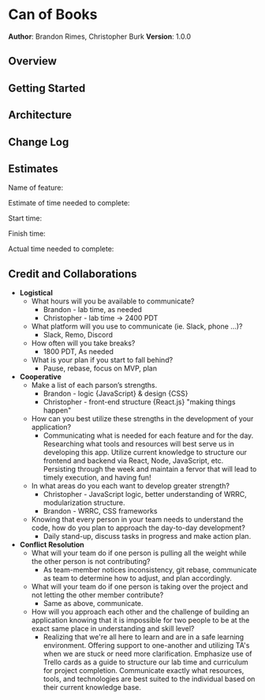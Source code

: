 # Can of Books

**Author**: Brandon Rimes, Christopher Burk
**Version**: 1.0.0

## Overview
<!-- Provide a high level overview of what this application is and why you are building it, beyond the fact that it's an assignment for this class. (i.e. What's your problem domain?) -->

## Getting Started
<!-- What are the steps that a user must take in order to build this app on their own machine and get it running? -->

## Architecture
<!-- Provide a detailed description of the application design. What technologies (languages, libraries, etc) you're using, and any other relevant design information. -->

## Change Log

<!-- Use this area to document the iterative changes made to your application as each feature is successfully implemented. Use time stamps. Here's an example:

01-01-2001 4:59pm - Application now has a fully-functional express server, with a GET route for the location resource. -->

## Estimates

Name of feature:

Estimate of time needed to complete:

Start time:

Finish time:

Actual time needed to complete:

## Credit and Collaborations

- **Logistical**
  - What hours will you be available to communicate?
    - Brandon - lab time, as needed
    - Christopher - lab time -> 2400 PDT
  - What platform will you use to communicate (ie. Slack, phone …)?
    - Slack, Remo, Discord
  - How often will you take breaks?
    - 1800 PDT, As needed
  - What is your plan if you start to fall behind?
    - Pause, rebase, focus on MVP, plan
- **Cooperative**
  - Make a list of each parson’s strengths.
    - Brandon - logic {JavaScript} & design {CSS}
    - Christopher - front-end structure {React.js} "making things happen"
  - How can you best utilize these strengths in the development of your application?
    - Communicating what is needed for each feature and for the day. Researching what tools and resources will best serve us in developing this app. Utilize current knowledge to structure our frontend and backend via React, Node, JavaScript, etc. Persisting through the week and maintain a fervor that will lead to timely execution, and having fun!
  - In what areas do you each want to develop greater strength?
    - Christopher - JavaScript logic, better understanding of WRRC, modularization structure.
    - Brandon - WRRC, CSS frameworks
  - Knowing that every person in your team needs to understand the code, how do you plan to approach the day-to-day development?
    - Daily stand-up, discuss tasks in progress and make action plan.
- **Conflict Resolution**
  - What will your team do if one person is pulling all the weight while the other person is not contributing?
    - As team-member notices inconsistency, git rebase, communicate as team to determine how to adjust, and plan accordingly.
  - What will your team do if one person is taking over the project and not letting the other member contribute?
    - Same as above, communicate.
  - How will you approach each other and the challenge of building an application knowing that it is impossible for two people to be at the exact same place in understanding and skill level?
    - Realizing that we're all here to learn and are in a safe learning environment. Offering support to one-another and utilizing TA's when we are stuck or need more clarification. Emphasize use of Trello cards as a guide to structure our lab time and curriculum for project completion. Communicate exactly what resources, tools, and technologies are best suited to the individual based on their current knowledge base.
